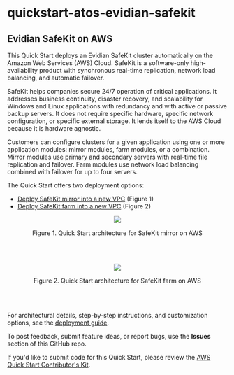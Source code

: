 # quickstart-atos-evidian-safekit
## Evidian SafeKit on AWS

This Quick Start deploys an Evidian SafeKit cluster automatically on the Amazon Web Services (AWS) Cloud. SafeKit is a software-only high-availability product with synchronous real-time replication, network load balancing, and automatic failover. 

SafeKit helps companies secure 24/7 operation of critical applications. It addresses business continuity, disaster recovery, and scalability for Windows and Linux applications with redundancy and with active or passive backup servers. It does not require specific hardware, specific network configuration, or specific external storage. It lends itself to the AWS Cloud because it is hardware agnostic.  

Customers can configure clusters for a given application using one or more application modules: mirror modules, farm modules, or a combination. Mirror modules use primary and secondary servers with real-time file replication and failover. Farm modules use network load balancing combined with failover for up to four servers.

The Quick Start offers two deployment options:

- [Deploy SafeKit mirror into a new VPC](https://fwd.aws/8VgKN) (Figure 1)
- [Deploy SafeKit farm into a new VPC](https://fwd.aws/4wRxE) (Figure 2)

<p align="center">
    <img src="https://d1.awsstatic.com/partner-network/QuickStart/datasheets/atos-evidian-safekit-mirror-architecture.a79d711217587767e4b3c8eb53b78f26ef7ee567.png">
</p>
<p align="center">Figure 1. Quick Start architecture for SafeKit mirror on AWS</p>
<br/><br/> 
<p align="center">
    <img src="https://d1.awsstatic.com/partner-network/QuickStart/datasheets/atos-evidian-safekit-farm-architecture.f23d491c3c8c2d90464ff6cdf28689ab2fab378b.png">
</p>
<p align="center">Figure 2. Quick Start architecture for SafeKit farm on AWS</p>
<br/><br/> 

For architectural details, step-by-step instructions, and customization options, see the [deployment guide](https://fwd.aws/jKegE).

To post feedback, submit feature ideas, or report bugs, use the **Issues** section of this GitHub repo.

If you'd like to submit code for this Quick Start, please review the [AWS Quick Start Contributor's Kit](https://aws-quickstart.github.io/). 
